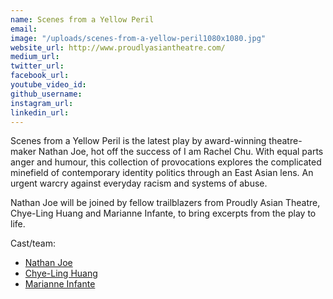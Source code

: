 ```yaml
---
name: Scenes from a Yellow Peril
email: 
image: "/uploads/scenes-from-a-yellow-peril1080x1080.jpg"
website_url: http://www.proudlyasiantheatre.com/
medium_url: 
twitter_url: 
facebook_url: 
youtube_video_id: 
github_username: 
instagram_url: 
linkedin_url: 
---
```


Scenes from a Yellow Peril is the latest play by award-winning theatre-maker Nathan Joe, hot off the success of I am Rachel Chu. With equal parts anger and humour, this collection of provocations explores the complicated minefield of contemporary identity politics through an East Asian lens. An urgent warcry against everyday racism and systems of abuse.

Nathan Joe will be joined by fellow trailblazers from Proudly Asian Theatre, Chye-Ling Huang and Marianne Infante, to bring excerpts from the play to life.

Cast/team:

* [Nathan Joe](/people/nathan-joe/)
* [Chye-Ling Huang](/people/chye-ling-huang/)
* [Marianne Infante](/people/marianne-infante/)
